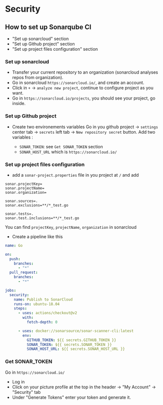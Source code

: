 # Security

## How to set up Sonarqube CI

- "Set up sonarcloud" section
- "Set up Github project" section
- "Set up project files configuration" section

### Set up sonarcloud

- Transfer your current repository to an organization (sonarcloud analyses repos from organization).
- Go in sonarcloud `https://sonarcloud.io/`, and create an account.
- Click in `+` -> `analyze new project`, continue to configure project as you want.
- Go in `https://sonarcloud.io/projects`, you should see your project, go inside.

### Set up Github project

- Create two environements variables
  Go in you github project -> `settings` center tab -> `secrets` left tab -> `New repository secret` button.
  Add two variables :

  - `SONAR_TOKEN`: see `Get SONAR_TOKEN` section
  - `SONAR_HOST_URL` which is `https://sonarcloud.io/`

### Set up project files configuration

- add a `sonar-project.properties` file in you project at `/` and add

```
sonar.projectKey=
sonar.projectName=
sonar.organization=

sonar.sources=.
sonar.exclusions=**/*_test.go

sonar.tests=.
sonar.test.inclusions=**/*_test.go
```

You can find `projectKey`, `projectName`, `organization` in sonarcloud

- Create a pipeline like this

```yml
name: Go

on:
  push:
    branches:
      - "*"
  pull_request:
    branches:
      - "*"

jobs:
  security:
    name: Publish to SonarCloud
    runs-on: ubuntu-18.04
    steps:
      - uses: actions/checkout@v2
        with:
          fetch-depth: 0

      - uses: docker://sonarsource/sonar-scanner-cli:latest
        env:
          GITHUB_TOKEN: ${{ secrets.GITHUB_TOKEN }}
          SONAR_TOKEN: ${{ secrets.SONAR_TOKEN }}
          SONAR_HOST_URL: ${{ secrets.SONAR_HOST_URL }}
```

### Get SONAR_TOKEN

Go in `https://sonarcloud.io/`

- Log in
- Click on your picture profile at the top in the header -> "My Account" -> "Security" tab
- Under "Generate Tokens" enter your token and generate it.
